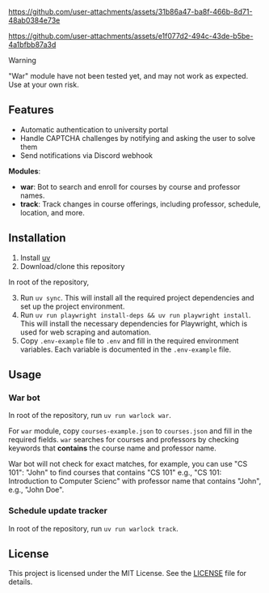 
https://github.com/user-attachments/assets/31b86a47-ba8f-466b-8d71-48ab0384e73e

https://github.com/user-attachments/assets/e1f077d2-494c-43de-b5be-4a1bfbb87a3d

> [!warning]
> "War" module have not been tested yet, and may not work as expected. Use at your own risk.

## Features

- Automatic authentication to university portal
- Handle CAPTCHA challenges by notifying and asking the user to solve them
- Send notifications via Discord webhook

**Modules**:
- **war**: Bot to search and enroll for courses by course and professor names.
- **track**: Track changes in course offerings, including professor, schedule, location, and more.

## Installation

1. Install [uv](https://docs.astral.sh/uv/getting-started/installation/)
2. Download/clone this repository

In root of the repository,

3. Run `uv sync`. This will install all the required project dependencies and set up the project environment.
4. Run `uv run playwright install-deps && uv run playwright install`. This will install the necessary dependencies for Playwright, which is used for web scraping and automation.
5. Copy `.env-example` file to `.env` and fill in the required environment variables. Each variable is documented in the `.env-example` file.

## Usage

### War bot

In root of the repository, run `uv run warlock war`.

For `war` module, copy `courses-example.json` to `courses.json` and fill in the required fields. `war` searches for courses and professors by checking keywords that **contains** the course name and professor name. 

War bot will not check for exact matches, for example, you can use "CS 101": "John" to find courses that contains "CS 101" e.g., "CS 101: Introduction to Computer Scienc" with professor name that contains "John", e.g., "John Doe".

### Schedule update tracker

In root of the repository, run `uv run warlock track`.

## License

This project is licensed under the MIT License. See the [LICENSE](LICENSE) file for details.

